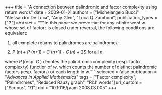 +++
title = "A connection between palindromic and factor complexity using return words"
date = 2009-01-01
authors = ["Michelangelo Bucci", "Alessandro De Luca", "Amy Glen", "Luca Q. Zamboni"]
publication_types = ["2"]
abstract = """
In this paper we prove that for any infinite word *w* whose set of
factors is closed under reversal, the following conditions are
equivalent:

1.  all complete returns to palindromes are palindromes;

2.  *P* (*n*) + *P* (*n*+1) = *C* (*n*+1) - *C* (*n*) + 2$
    for all *n*,

where *P* (resp. *C* ) denotes the palindromic
complexity (resp. factor complexity) function of *w*, which counts the
number of distinct palindromic factors (resp. factors) of each length in
*w*."""
selected = false
publication = "*Advances in Applied Mathematics*"
tags = ["Factor complexity", "Palindromes", "Reduced Rauzy graph", "Rich words"]
url_custom = ["Scopus", "\1"]
doi = "10.1016/j.aam.2008.03.005"
+++
